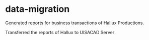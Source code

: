 # data-migration

Generated reports for business transactions of Hallux Productions.

Transferred the reports of Hallux to UISACAD Server
